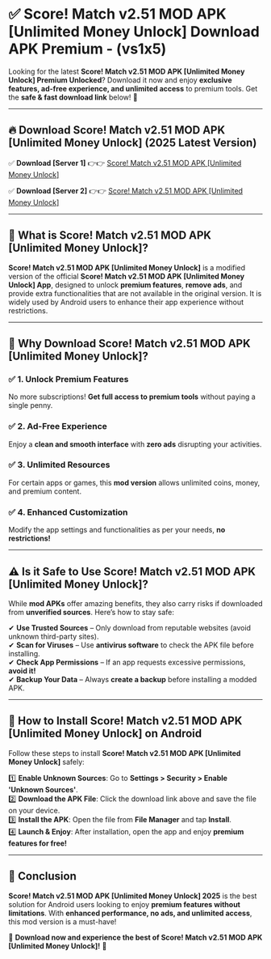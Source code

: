 
# ✅ Score! Match v2.51 MOD APK [Unlimited Money Unlock] Download APK Premium -  (vs1x5) 

Looking for the latest **Score! Match v2.51 MOD APK [Unlimited Money Unlock] Premium Unlocked**? Download it now and enjoy **exclusive features, ad-free experience, and unlimited access** to premium tools. Get the **safe & fast download link** below! 🚀

---

## 🔥 Download Score! Match v2.51 MOD APK [Unlimited Money Unlock] (2025 Latest Version)

✅ **Download [Server 1]** 👉👉 [Score! Match v2.51 MOD APK [Unlimited Money Unlock] ](https://apkcomod.com?title=Score!_Match_v2.51_MOD_APK_[Unlimited_Money_Unlock])  

✅ **Download [Server 2]** 👉👉 [Score! Match v2.51 MOD APK [Unlimited Money Unlock] ](https://apkcomod.com?title=Score!_Match_v2.51_MOD_APK_[Unlimited_Money_Unlock])  


---

## 📌 What is Score! Match v2.51 MOD APK [Unlimited Money Unlock]?

**Score! Match v2.51 MOD APK [Unlimited Money Unlock]** is a modified version of the official **Score! Match v2.51 MOD APK [Unlimited Money Unlock] App**, designed to unlock **premium features**, **remove ads**, and provide extra functionalities that are not available in the original version. It is widely used by Android users to enhance their app experience without restrictions.

---

## 🌟 Why Download Score! Match v2.51 MOD APK [Unlimited Money Unlock]?

### ✅ 1. Unlock Premium Features
No more subscriptions! **Get full access to premium tools** without paying a single penny.

### ✅ 2. Ad-Free Experience
Enjoy a **clean and smooth interface** with **zero ads** disrupting your activities.

### ✅ 3. Unlimited Resources
For certain apps or games, this **mod version** allows unlimited coins, money, and premium content.

### ✅ 4. Enhanced Customization
Modify the app settings and functionalities as per your needs, **no restrictions!**

---

## ⚠️ Is it Safe to Use Score! Match v2.51 MOD APK [Unlimited Money Unlock]?

While **mod APKs** offer amazing benefits, they also carry risks if downloaded from **unverified sources**. Here’s how to stay safe:

✔ **Use Trusted Sources** – Only download from reputable websites (avoid unknown third-party sites).  
✔ **Scan for Viruses** – Use **antivirus software** to check the APK file before installing.  
✔ **Check App Permissions** – If an app requests excessive permissions, **avoid it!**  
✔ **Backup Your Data** – Always **create a backup** before installing a modded APK.

---

## 📲 How to Install Score! Match v2.51 MOD APK [Unlimited Money Unlock] on Android

Follow these steps to install **Score! Match v2.51 MOD APK [Unlimited Money Unlock]** safely:

1️⃣ **Enable Unknown Sources**: Go to **Settings > Security > Enable 'Unknown Sources'**.  
2️⃣ **Download the APK File**: Click the download link above and save the file on your device.  
3️⃣ **Install the APK**: Open the file from **File Manager** and tap **Install**.  
4️⃣ **Launch & Enjoy**: After installation, open the app and enjoy **premium features for free!**

---

## 🚀 Conclusion

**Score! Match v2.51 MOD APK [Unlimited Money Unlock] 2025** is the best solution for Android users looking to enjoy **premium features without limitations**. With **enhanced performance, no ads, and unlimited access**, this mod version is a must-have!

🔻 **Download now and experience the best of Score! Match v2.51 MOD APK [Unlimited Money Unlock]!** 🔻

